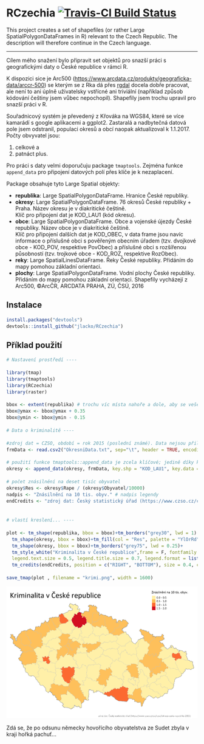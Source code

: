 # RCzechia  [![Travis-CI Build Status](https://travis-ci.org/jlacko/RCzechia.svg?branch=master)](https://travis-ci.org/jlacko/RCzechia)

This project creates a set of shapefiles (or rather Large SpatialPolygonDataFrames in R) relevant to the Czech Republic. The description will therefore continue in the Czech language.
- - - - - 
Cílem mého snažení bylo připravit set objektů pro snazší práci s geografickými daty o České republice v rámci R. 

K dispozici sice je Arc500 (https://www.arcdata.cz/produkty/geograficka-data/arccr-500) se kterým se z Rka dá přes [rgdal](https://cran.r-project.org/web/packages/rgdal/index.html) docela dobře pracovat, ale není to ani úplně uživatelsky vstřícné ani triviální (například způsob kódování češtiny jsem vůbec nepochopil). Shapefily jsem trochu upravil pro snazší práci v R.

Souřadnicový systém je převedený z Křováka na WGS84, které se více kamarádí s google aplikacemi a ggplot2. Zastaralá a nadbytečná datová pole jsem odstranil, populaci okresů a obcí naopak aktualizoval k 1.1.2017. Počty obvyvatel jsou:  
1) celkové a  
2) patnáct plus.

Pro práci s daty velmi doporučuju package `tmaptools`. Zejména funkce `append_data` pro připojení datových polí přes klíče je k nezaplacení.

Package obsahuje tyto Large Spatial objekty:
* **republika**: Large SpatialPolygonDataFrame. Hranice České republiky.
* **okresy**: Large SpatialPolygonDataFrame. 76 okresů České republiky + Praha. Název okresu je v diakritické češtině.  
Klíč pro připojení dat je KOD_LAU1 (kód okresu).
* **obce**: Large SpatialPolygonDataFrame. Obce a vojenské újezdy České republiky. Název obce je v diakritické češtině.  
Klíč pro připojení dalších dat je  KOD_OBEC, v data frame jsou navíc informace o příslušné obci s pověřeným obecním úřadem (tzv. dvojkové obce - KOD_POV, respektive PovObec) a příslušné obci s rozšířenou působností (tzv. trojkové obce - KOD_ROZ, respektive RozObec).
* **reky**: Large SpatialLinesDataFrame. Řeky České republiky. Přidáním do mapy pomohou základní orientaci.  
* **plochy**: Large SpatialPolygonDataFrame. Vodní plochy České republiky. Přidáním do mapy pomohou základní orientaci. 
Shapefily vycházejí z Arc500, ©ArcČR, ARCDATA PRAHA, ZÚ, ČSÚ, 2016

## Instalace  
``` R
install.packages("devtools")  
devtools::install_github("jlacko/RCzechia")
```

## Příklad použití
``` R
# Nastavení prostředí ----

library(tmap)
library(tmaptools)
library(RCzechia)
library(raster)

bbox <- extent(republika) # trochu víc místa nahoře a dole, aby se vešel nadpis & legenda
bbox@ymax <- bbox@ymax + 0.35
bbox@ymin <- bbox@ymin - 0.15

# Data o kriminalitě ----

#zdroj dat = CZSO, období = rok 2015 (poslední známé). Data nejsou přiložena.
frmData <- read.csv2("OkresniData.txt", sep="\t", header = TRUE, encoding = "UTF-8")

# použití funkce tmaptools::append_data je zcela klíčové; jedině díky klíči jsou data konzistentní.
okresy <- append_data(okresy, frmData, key.shp = "KOD_LAU1", key.data = "LAU1")

# počet znásilnění na deset tisíc obyvatel
okresy$Res <- okresy$Rape / (okresy$Obyvatel/10000)
nadpis <- "Znásilnění na 10 tis. obyv." # nadpis legendy
endCredits <- "zdroj dat: Český statistický úřad (https://www.czso.cz/csu/czso/okresy-ceske-republiky-2015)"


# vlastí kreslení... ----

plot <- tm_shape(republika, bbox = bbox)+tm_borders("grey30", lwd = 1) +
  tm_shape(okresy, bbox = bbox)+tm_fill(col = "Res", palette = "YlOrRd", title = nadpis)+
  tm_shape(okresy, bbox = bbox)+tm_borders("grey75", lwd = 0.25)+
  tm_style_white("Kriminalita v České republice",frame = F, fontfamily = "Calibri", 
  legend.text.size = 0.5, legend.title.size = 0.7, legend.format = list(text.separator=  "-"))+
  tm_credits(endCredits, position = c("RIGHT", "BOTTOM"), size = 0.4, col = "grey35")

save_tmap(plot , filename = "krimi.png", width = 1600)
```
![](krimi.png)

Zdá se, že po odsunu německy hovořícího obyvatelstva ze Sudet zbyla v kraji hořká pachuť...
